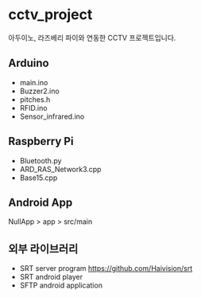 # cctv_project

아두이노, 라즈베리 파이와 연동한 CCTV 프로젝트입니다. 

## Arduino
- main.ino
- Buzzer2.ino
- pitches.h
- RFID.ino
- Sensor_infrared.ino

## Raspberry Pi
- Bluetooth.py
- ARD_RAS_Network3.cpp
- Base15.cpp

## Android App

NullApp > app > src/main 

## 외부 라이브러리

- SRT server program https://github.com/Haivision/srt
- SRT android player 
- SFTP android application
